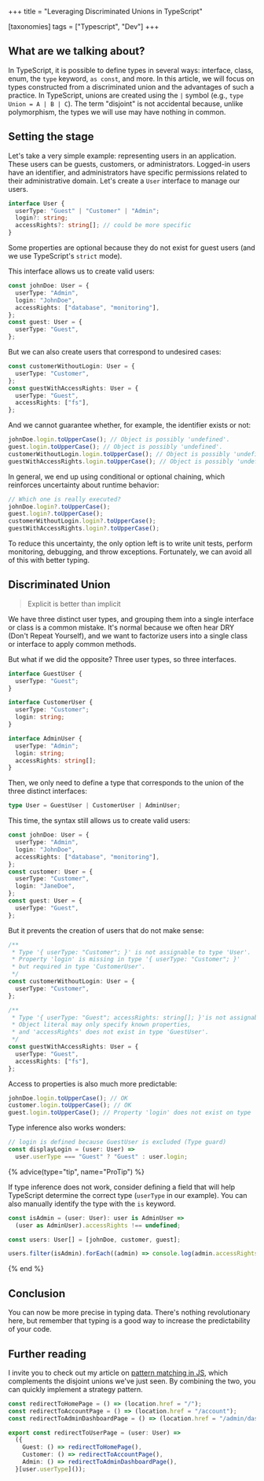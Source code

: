 +++
title = "Leveraging Discriminated Unions in TypeScript"

[taxonomies]
tags = ["Typescript", "Dev"]
+++ 

## What are we talking about?

In TypeScript, it is possible to define types in several ways: interface, class, enum, the `type` keyword, `as const`, and more. In this article, we will focus on types constructed from a discriminated union and the advantages of such a practice. In TypeScript, unions are created using the `|` symbol (e.g., `type Union = A | B | C`). The term "disjoint" is not accidental because, unlike polymorphism, the types we will use may have nothing in common.

<!-- more -->

## Setting the stage

Let's take a very simple example: representing users in an application. These users can be guests, customers, or administrators. Logged-in users have an identifier, and administrators have specific permissions related to their administrative domain. Let's create a `User` interface to manage our users.

```ts
interface User {
  userType: "Guest" | "Customer" | "Admin";
  login?: string;
  accessRights?: string[]; // could be more specific
}
```

Some properties are optional because they do not exist for guest users (and we use TypeScript's `strict` mode).

This interface allows us to create valid users:

```ts
const johnDoe: User = {
  userType: "Admin",
  login: "JohnDoe",
  accessRights: ["database", "monitoring"],
};
const guest: User = {
  userType: "Guest",
};
```

But we can also create users that correspond to undesired cases:

```ts
const customerWithoutLogin: User = {
  userType: "Customer",
};
const guestWithAccessRights: User = {
  userType: "Guest",
  accessRights: ["fs"],
};
```

And we cannot guarantee whether, for example, the identifier exists or not:

```ts
johnDoe.login.toUpperCase(); // Object is possibly 'undefined'.
guest.login.toUpperCase(); // Object is possibly 'undefined'.
customerWithoutLogin.login.toUpperCase(); // Object is possibly 'undefined'.
guestWithAccessRights.login.toUpperCase(); // Object is possibly 'undefined'.
```

In general, we end up using conditional or optional chaining, which reinforces uncertainty about runtime behavior:

```ts
// Which one is really executed?
johnDoe.login?.toUpperCase();
guest.login?.toUpperCase();
customerWithoutLogin.login?.toUpperCase();
guestWithAccessRights.login?.toUpperCase();
```

To reduce this uncertainty, the only option left is to write unit tests, perform monitoring, debugging, and throw exceptions. Fortunately, we can avoid all of this with better typing.

## Discriminated Union

> Explicit is better than implicit

We have three distinct user types, and grouping them into a single interface or class is a common mistake. It's normal because we often hear DRY (Don't Repeat Yourself), and we want to factorize users into a single class or interface to apply common methods.

But what if we did the opposite? Three user types, so three interfaces.

```ts
interface GuestUser {
  userType: "Guest";
}

interface CustomerUser {
  userType: "Customer";
  login: string;
}

interface AdminUser {
  userType: "Admin";
  login: string;
  accessRights: string[];
}
```

Then, we only need to define a type that corresponds to the union of the three distinct interfaces:

```ts
type User = GuestUser | CustomerUser | AdminUser;
```

This time, the syntax still allows us to create valid users:

```ts
const johnDoe: User = {
  userType: "Admin",
  login: "JohnDoe",
  accessRights: ["database", "monitoring"],
};
const customer: User = {
  userType: "Customer",
  login: "JaneDoe",
};
const guest: User = {
  userType: "Guest",
};
```

But it prevents the creation of users that do not make sense:

```ts
/**
 * Type '{ userType: "Customer"; }' is not assignable to type 'User'.
 * Property 'login' is missing in type '{ userType: "Customer"; }'
 * but required in type 'CustomerUser'.
 */
const customerWithoutLogin: User = {
  userType: "Customer",
};

/**
 * Type '{ userType: "Guest"; accessRights: string[]; }'is not assignable to type 'User'.
 * Object literal may only specify known properties,
 * and 'accessRights' does not exist in type 'GuestUser'.
 */
const guestWithAccessRights: User = {
  userType: "Guest",
  accessRights: ["fs"],
};
```

Access to properties is also much more predictable:

```ts
johnDoe.login.toUpperCase(); // OK
customer.login.toUpperCase(); // OK
guest.login.toUpperCase(); // Property 'login' does not exist on type 'GuestUser'.
```

Type inference also works wonders:

```ts
// login is defined because GuestUser is excluded (Type guard)
const displayLogin = (user: User) =>
  user.userType === "Guest" ? "Guest" : user.login;
```

{% advice(type="tip", name="ProTip") %}

If type inference does not work, consider defining a field that will help TypeScript determine the correct type (`userType` in our example). You can also manually identify the type with the `is` keyword.

```ts
const isAdmin = (user: User): user is AdminUser =>
  (user as AdminUser).accessRights !== undefined;

const users: User[] = [johnDoe, customer, guest];

users.filter(isAdmin).forEach((admin) => console.log(admin.accessRights));
```

{% end %}

## Conclusion

You can now be more precise in typing data. There's nothing revolutionary here, but remember that typing is a good way to increase the predictability of your code.

## Further reading

I invite you to check out my article on [pattern matching in JS](./js-pattern-matching), which complements the disjoint unions we've just seen. By combining the two, you can quickly implement a strategy pattern.

```ts
const redirectToHomePage = () => (location.href = "/");
const redirectToAccountPage = () => (location.href = "/account");
const redirectToAdminDashboardPage = () => (location.href = "/admin/dashboard");

export const redirectToUserPage = (user: User) =>
  ({
    Guest: () => redirectToHomePage(),
    Customer: () => redirectToAccountPage(),
    Admin: () => redirectToAdminDashboardPage(),
  }[user.userType]());
```
